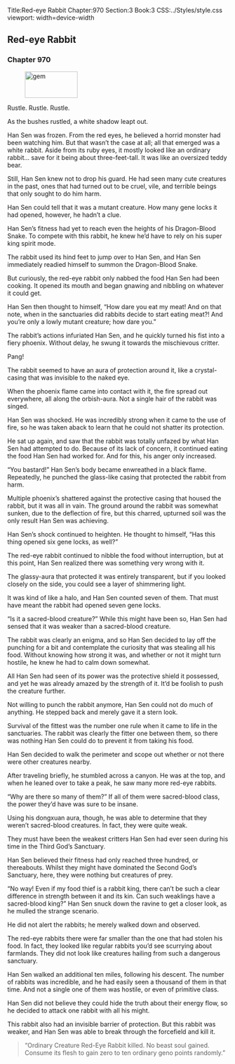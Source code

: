 Title:Red-eye Rabbit 
Chapter:970 
Section:3 
Book:3 
CSS:../Styles/style.css 
viewport: width=device-width
  
## Red-eye Rabbit
### Chapter 970
  
<figure>
	<img src="../Images/gem.gif" alt="gem" id="gem" width="120" height="60" />
</figure>
  

  
Rustle. Rustle. Rustle.

As the bushes rustled, a white shadow leapt out.

Han Sen was frozen. From the red eyes, he believed a horrid monster had been watching him. But that wasn’t the case at all; all that emerged was a white rabbit. Aside from its ruby eyes, it mostly looked like an ordinary rabbit… save for it being about three-feet-tall. It was like an oversized teddy bear.

Still, Han Sen knew not to drop his guard. He had seen many cute creatures in the past, ones that had turned out to be cruel, vile, and terrible beings that only sought to do him harm.

Han Sen could tell that it was a mutant creature. How many gene locks it had opened, however, he hadn’t a clue.

Han Sen’s fitness had yet to reach even the heights of his Dragon-Blood Snake. To compete with this rabbit, he knew he’d have to rely on his super king spirit mode.

The rabbit used its hind feet to jump over to Han Sen, and Han Sen immediately readied himself to summon the Dragon-Blood Snake.

But curiously, the red-eye rabbit only nabbed the food Han Sen had been cooking. It opened its mouth and began gnawing and nibbling on whatever it could get.

Han Sen then thought to himself, “How dare you eat my meat! And on that note, when in the sanctuaries did rabbits decide to start eating meat?! And you’re only a lowly mutant creature; how dare you.”

The rabbit’s actions infuriated Han Sen, and he quickly turned his fist into a fiery phoenix. Without delay, he swung it towards the mischievous critter.

Pang!

The rabbit seemed to have an aura of protection around it, like a crystal-casing that was invisible to the naked eye.

When the phoenix flame came into contact with it, the fire spread out everywhere, all along the orbish-aura. Not a single hair of the rabbit was singed.

Han Sen was shocked. He was incredibly strong when it came to the use of fire, so he was taken aback to learn that he could not shatter its protection.

He sat up again, and saw that the rabbit was totally unfazed by what Han Sen had attempted to do. Because of its lack of concern, it continued eating the food Han Sen had worked for. And for this, his anger only increased.

“You bastard!” Han Sen’s body became enwreathed in a black flame. Repeatedly, he punched the glass-like casing that protected the rabbit from harm.

Multiple phoenix’s shattered against the protective casing that housed the rabbit, but it was all in vain. The ground around the rabbit was somewhat sunken, due to the deflection of fire, but this charred, upturned soil was the only result Han Sen was achieving.

Han Sen’s shock continued to heighten. He thought to himself, “Has this thing opened six gene locks, as well?”

The red-eye rabbit continued to nibble the food without interruption, but at this point, Han Sen realized there was something very wrong with it.

The glassy-aura that protected it was entirely transparent, but if you looked closely on the side, you could see a layer of shimmering light.

It was kind of like a halo, and Han Sen counted seven of them. That must have meant the rabbit had opened seven gene locks.

“Is it a sacred-blood creature?” While this might have been so, Han Sen had sensed that it was weaker than a sacred-blood creature.

The rabbit was clearly an enigma, and so Han Sen decided to lay off the punching for a bit and contemplate the curiosity that was stealing all his food. Without knowing how strong it was, and whether or not it might turn hostile, he knew he had to calm down somewhat.

All Han Sen had seen of its power was the protective shield it possessed, and yet he was already amazed by the strength of it. It’d be foolish to push the creature further.

Not willing to punch the rabbit anymore, Han Sen could not do much of anything. He stepped back and merely gave it a stern look.

Survival of the fittest was the number one rule when it came to life in the sanctuaries. The rabbit was clearly the fitter one between them, so there was nothing Han Sen could do to prevent it from taking his food.

Han Sen decided to walk the perimeter and scope out whether or not there were other creatures nearby.

After traveling briefly, he stumbled across a canyon. He was at the top, and when he leaned over to take a peak, he saw many more red-eye rabbits.

“Why are there so many of them?” If all of them were sacred-blood class, the power they’d have was sure to be insane.

Using his dongxuan aura, though, he was able to determine that they weren’t sacred-blood creatures. In fact, they were quite weak.

They must have been the weakest critters Han Sen had ever seen during his time in the Third God’s Sanctuary.

Han Sen believed their fitness had only reached three hundred, or thereabouts. Whilst they might have dominated the Second God’s Sanctuary, here, they were nothing but creatures of prey.

“No way! Even if my food thief is a rabbit king, there can’t be such a clear difference in strength between it and its kin. Can such weaklings have a sacred-blood king?” Han Sen snuck down the ravine to get a closer look, as he mulled the strange scenario.

He did not alert the rabbits; he merely walked down and observed.

The red-eye rabbits there were far smaller than the one that had stolen his food. In fact, they looked like regular rabbits you’d see scurrying about farmlands. They did not look like creatures hailing from such a dangerous sanctuary.

Han Sen walked an additional ten miles, following his descent. The number of rabbits was incredible, and he had easily seen a thousand of them in that time. And not a single one of them was hostile, or even of primitive class.

Han Sen did not believe they could hide the truth about their energy flow, so he decided to attack one rabbit with all his might.

This rabbit also had an invisible barrier of protection. But this rabbit was weaker, and Han Sen was able to break through the forcefield and kill it.

> “Ordinary Creature Red-Eye Rabbit killed. No beast soul gained. Consume its flesh to gain zero to ten ordinary geno points randomly.”